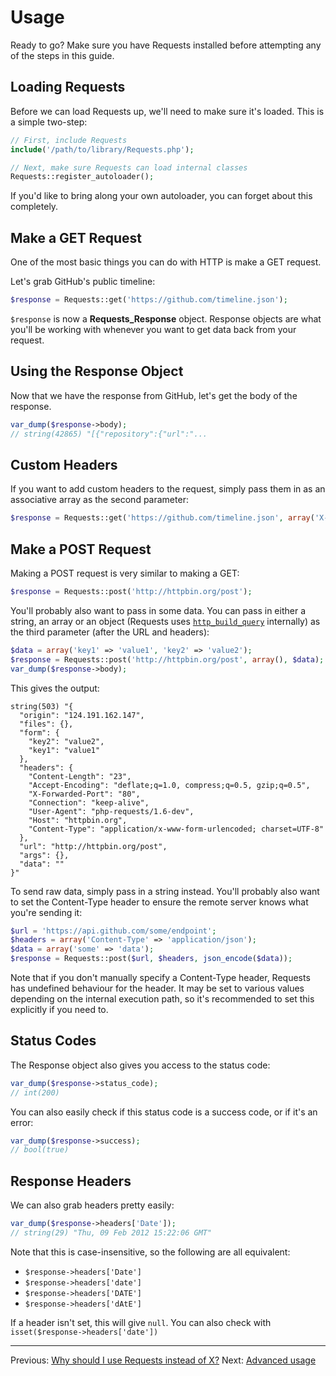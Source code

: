 Usage
=====

Ready to go? Make sure you have Requests installed before attempting any of the
steps in this guide.


Loading Requests
----------------
Before we can load Requests up, we'll need to make sure it's loaded. This is a
simple two-step:

```php
// First, include Requests
include('/path/to/library/Requests.php');

// Next, make sure Requests can load internal classes
Requests::register_autoloader();
```

If you'd like to bring along your own autoloader, you can forget about this
completely.


Make a GET Request
------------------
One of the most basic things you can do with HTTP is make a GET request.

Let's grab GitHub's public timeline:

```php
$response = Requests::get('https://github.com/timeline.json');
```

`$response` is now a **Requests_Response** object. Response objects are what
you'll be working with whenever you want to get data back from your request.


Using the Response Object
-------------------------
Now that we have the response from GitHub, let's get the body of the response.

```php
var_dump($response->body);
// string(42865) "[{"repository":{"url":"...
```


Custom Headers
--------------
If you want to add custom headers to the request, simply pass them in as an
associative array as the second parameter:

```php
$response = Requests::get('https://github.com/timeline.json', array('X-Requests' => 'Is Awesome!'));
```


Make a POST Request
-------------------
Making a POST request is very similar to making a GET:

```php
$response = Requests::post('http://httpbin.org/post');
```

You'll probably also want to pass in some data. You can pass in either a
string, an array or an object (Requests uses [`http_build_query`][build_query]
internally) as the third parameter (after the URL and headers):

[build_query]: http://php.net/http_build_query

```php
$data = array('key1' => 'value1', 'key2' => 'value2');
$response = Requests::post('http://httpbin.org/post', array(), $data);
var_dump($response->body);
```

This gives the output:

	string(503) "{
	  "origin": "124.191.162.147", 
	  "files": {}, 
	  "form": {
	    "key2": "value2", 
	    "key1": "value1"
	  }, 
	  "headers": {
	    "Content-Length": "23", 
	    "Accept-Encoding": "deflate;q=1.0, compress;q=0.5, gzip;q=0.5", 
	    "X-Forwarded-Port": "80", 
	    "Connection": "keep-alive", 
	    "User-Agent": "php-requests/1.6-dev", 
	    "Host": "httpbin.org", 
	    "Content-Type": "application/x-www-form-urlencoded; charset=UTF-8"
	  }, 
	  "url": "http://httpbin.org/post", 
	  "args": {}, 
	  "data": ""
	}"

To send raw data, simply pass in a string instead. You'll probably also want to
set the Content-Type header to ensure the remote server knows what you're
sending it:

```php
$url = 'https://api.github.com/some/endpoint';
$headers = array('Content-Type' => 'application/json');
$data = array('some' => 'data');
$response = Requests::post($url, $headers, json_encode($data));
```

Note that if you don't manually specify a Content-Type header, Requests has
undefined behaviour for the header. It may be set to various values depending
on the internal execution path, so it's recommended to set this explicitly if
you need to.


Status Codes
------------
The Response object also gives you access to the status code:

```php
var_dump($response->status_code);
// int(200)
```

You can also easily check if this status code is a success code, or if it's an
error:

```php
var_dump($response->success);
// bool(true)
```


Response Headers
----------------
We can also grab headers pretty easily:

```php
var_dump($response->headers['Date']);
// string(29) "Thu, 09 Feb 2012 15:22:06 GMT"
```

Note that this is case-insensitive, so the following are all equivalent:

* `$response->headers['Date']`
* `$response->headers['date']`
* `$response->headers['DATE']`
* `$response->headers['dAtE']`

If a header isn't set, this will give `null`. You can also check with
`isset($response->headers['date'])`

***

Previous: [Why should I use Requests instead of X?](https://github.com/WordPress/Requests/blob/master/docs/why-requests.md)
Next: [Advanced usage](https://github.com/WordPress/Requests/blob/master/docs/usage-advanced.md)
